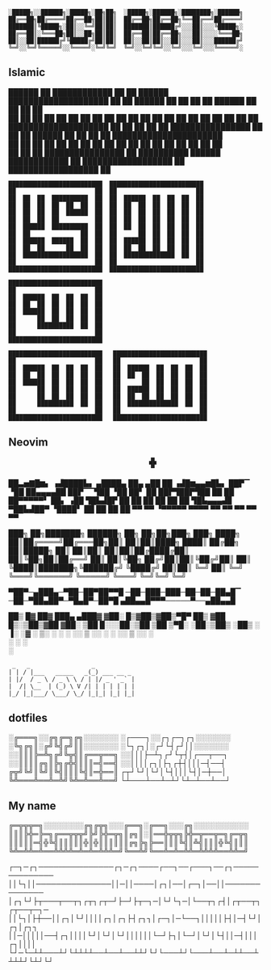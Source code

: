```
░█████╗░░██████╗░█████╗░██╗██╗  ░█████╗░██████╗░████████╗░██████╗
██╔══██╗██╔════╝██╔══██╗██║██║  ██╔══██╗██╔══██╗╚══██╔══╝██╔════╝
███████║╚█████╗░██║░░╚═╝██║██║  ███████║██████╔╝░░░██║░░░╚█████╗░
██╔══██║░╚═══██╗██║░░██╗██║██║  ██╔══██║██╔══██╗░░░██║░░░░╚═══██╗
██║░░██║██████╔╝╚█████╔╝██║██║  ██║░░██║██║░░██║░░░██║░░░██████╔╝
╚═╝░░╚═╝╚═════╝░░╚════╝░╚═╝╚═╝  ╚═╝░░╚═╝╚═╝░░╚═╝░░░╚═╝░░░╚═════╝░
```

## Islamic

                                                                                                                    
  ██████  ██  ████████████  ██  ██  ██████  ████████████████████  ██  ██  ██████  ██  ██  ██  ██  ██████  ██  ██  ██  ██  
  ██  ██  ██        ██      ██  ██  ██                    ██      ██  ██      ██  ██  ██  ██  ██  ██  ██  ██  ██  ██  ██  
  ████████████████████  ██  ██  ██  ██  ██  ████████████████  ██  ██  ██  ██████  ██  ██  ██  ██  ██████████████████████  
  ██                    ██  ██  ██  ██      ██  ██  ██        ██  ██  ██  ██  ██  ██  ██  ██  ██  ██                      
  ██  ██  ██  ████████████████  ██  ██████████  ██████  ████████████  ██  ██████████████████  ██  ██████████████████  ██  
                                                                                                                    

    ██████████████████████████  ██████████████████████████
    ██                      ██  ██                      ██
    ██  ██  ██  ██████████  ██  ██  ██████  ██  ██  ██  ██
    ██  ██  ██  ██  ██  ██  ██  ██  ██  ██  ██  ██  ██  ██
    ██  ██  ██  ██  ██████  ██  ██  ██  ██  ██  ██  ██  ██
    ██  ██  ██  ██          ██  ██  ██  ██  ██  ██  ██  ██
    ██  ██████  ██████████  ██  ██  ██  ██  ██  ██  ██  ██
    ██  ██              ██  ██  ██      ██  ██  ██  ██  ██
    ██  ██████  ██████  ██  ██  ██  ██████  ██  ██  ██  ██
    ██  ██  ██      ██  ██  ██  ██  ██  ██  ██  ██  ██  ██
    ██  ██████████████████  ██  ██  ██████████████  ██  ██
    ██                      ██  ██                      ██
    ██████████████████████████  ██████████████████████████

    ██████████████████████████
    ██                      ██
    ██  ██████  ██  ██  ██  ██
    ██  ██  ██  ██  ██  ██  ██
    ██  ██████  ██  ██  ██  ██
    ██      ██  ██  ██  ██  ██
    ██      ██████████  ██  ██
    ██                      ██
    ██████████████████████████
    
    ██████████████████████████   ██████████████████████████
    ██                      ██   ██                      ██
    ██  ██████  ██  ██  ██  ██   ██  ██████  ██  ██  ██  ██
    ██  ██  ██  ██  ██  ██  ██   ██  ██  ██  ██  ██  ██  ██
    ██  ██████  ██  ██  ██  ██   ██      ██  ██  ██  ██  ██
    ██      ██  ██  ██  ██  ██   ██  ██████  ██  ██  ██  ██
    ██      ██  ██  ██  ██  ██   ██  ██  ██  ██  ██  ██  ██
    ██      ██████████  ██  ██   ██  ██████████████  ██  ██
    ██                      ██   ██                      ██
    ██████████████████████████   ██████████████████████████
    
## Neovim

                                           ▟▙            
                                           ▝▘            
   ██▃▅▇█▆▖  ▗▟████▙▖   ▄████▄   ██▄  ▄██  ██  ▗▟█▆▄▄▆█▙▖
   ██▛▔ ▝██  ██▄▄▄▄██  ██▛▔▔▜██  ▝██  ██▘  ██  ██▛▜██▛▜██
   ██    ██  ██▀▀▀▀▀▘  ██▖  ▗██   ▜█▙▟█▛   ██  ██  ██  ██
   ██    ██  ▜█▙▄▄▄▟▊  ▀██▙▟██▀   ▝████▘   ██  ██  ██  ██
   ▀▀    ▀▀   ▝▀▀▀▀▀     ▀▀▀▀       ▀▀     ▀▀  ▀▀  ▀▀  ▀▀

███╗   ██╗███████╗ ██████╗ ██╗   ██╗██╗███╗   ███╗
████╗  ██║██╔════╝██╔═══██╗██║   ██║██║████╗ ████║
██╔██╗ ██║█████╗  ██║   ██║██║   ██║██║██╔████╔██║
██║╚██╗██║██╔══╝  ██║   ██║╚██╗ ██╔╝██║██║╚██╔╝██║
██║ ╚████║███████╗╚██████╔╝ ╚████╔╝ ██║██║ ╚═╝ ██║
╚═╝  ╚═══╝╚══════╝ ╚═════╝   ╚═══╝  ╚═╝╚═╝     ╚═╝
                                                  
   ▀██▀─▄███▄─▀██─██▀██▀▀█
   ─██─███─███─██─██─██▄█▔
   ─██─▀██▄██▀─▀█▄█▀─██▀█ 
   ▄██▄▄█▀▀▀─────▀──▄██▄▄█

 ██▒   █▓ ██▓ ███▄ ▄███▓
▓██░   █▒▓██▒▓██▒▀█▀ ██▒
 ▓██  █▒░▒██▒▓██    ▓██░
  ▒██ █░░░██░▒██    ▒██ 
   ▒▀█░  ░██░▒██▒   ░██▒
   ░ ▐░  ░▓  ░ ▒░   ░  ░
   ░ ░░   ▒ ░░  ░      ░
     ░░   ▒ ░░      ░   
      ░   ░         ░   
     ░                  

```
 _   _                 _           
| | / |___   _____   _(_) ___ __ _ 
| |/  / _ \ / _ \ \ / | |/ _ ' _` |
|  /| \__  | (_) \ V /| | | | | | |
|_/ |_|___/ \___/ \_/ |_|_| |_| |_|
```

## dotfiles

░╔═══╗░░╔╗╔═╗╔╗░░░░░░░  ░┌───┐░░┌┐┌─┐┌┐░░░░░░░ 
░╚╗╔╗║░╔╝╚╣╔╝║║░░░░░░░  ░└┐┌┐│░┌┘└┤┌┘││░░░░░░░ 
░░║║║╠═╩╗╔╝╚╦╣║╔══╦══╗  ░░│││├─┴┐┌┘└┬┤│┌──┬──┐ 
░░║║║║╔╗║╠╗╔╬╣║║║═╣══╣  ░░││││┌┐│├┐┌┼┤│││─┤──┤ 
╔╦╝╚╝║╚╝║╚╣║║║╚╣║═╬══║  ┌┬┘└┘│└┘│└┤│││└┤│─┼──│ 
╚╩═══╩══╩═╩╝╚╩═╩══╩══╝  └┴───┴──┴─┴┘└┴─┴──┴──┘ 

## My name

╔═╦╦╦═╗░░░░░░░░╔╗╔╦╗░░░╔══╗░╔══╗░░░╔╗░░░░░░░░░░░
║║║╠╬═╠═╗╔══╦╦╦╝╠╝╠╬═╦╗║╔╗║░║══╬╦╦╗╠╬═╦══╦═╗╔═╦╗
║║║║║═╣╬╚╣║║║║║╬║╬║║║║║║╔╗╠╗╠══║║║╚╣║╩╣║║║╬╚╣║║║
╚╩═╩╩═╩══╩╩╩╩═╩═╩═╩╩╩═╝╚══╩╝╚══╩═╩═╩╩═╩╩╩╩══╩╩═╝

┌─┐─┌┐───────────────┌┐─┌┐────┌──┐──┌───┐──┌┐──────────────
││└┐││───────────────││─││────│┌┐│──│┌─┐│──││──────────────
│┌┐└┘├┬───┬──┬┐┌┬┐┌┬─┘├─┘├┬─┐─│└┘└┐─│└──┬┐┌┤│┌┬──┬┐┌┬──┬─┐─
││└┐│├┼──││┌┐│└┘││││┌┐│┌┐├┤┌┐┐│┌─┐│─└──┐│││││├┤│─┤└┘│┌┐│┌┐┐
││─│││││──┤┌┐││││└┘│└┘│└┘││││││└─┘├┐│└─┘│└┘│└┤││─┤│││┌┐││││
└┘─└─┴┴───┴┘└┴┴┴┴──┴──┴──┴┴┘└┘└───┴┘└───┴──┴─┴┴──┴┴┴┴┘└┴┘└┘

